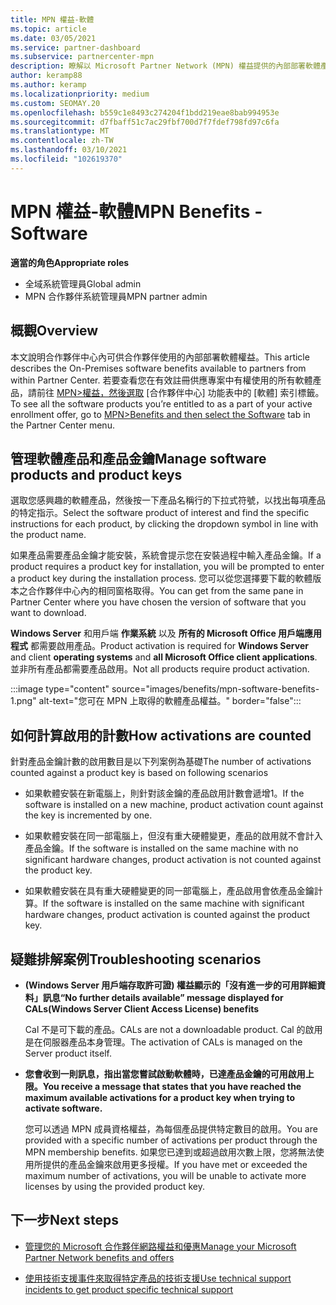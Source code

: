 ```yaml
---
title: MPN 權益-軟體
ms.topic: article
ms.date: 03/05/2021
ms.service: partner-dashboard
ms.subservice: partnercenter-mpn
description: 瞭解以 Microsoft Partner Network (MPN) 權益提供的內部部署軟體產品
author: keramp88
ms.author: keramp
ms.localizationpriority: medium
ms.custom: SEOMAY.20
ms.openlocfilehash: b559c1e8493c274204f1bdd219eae8bab994953e
ms.sourcegitcommit: d7fbaff51c7ac29fbf700d7f7fdef798fd97c6fa
ms.translationtype: MT
ms.contentlocale: zh-TW
ms.lasthandoff: 03/10/2021
ms.locfileid: "102619370"
---
```

# <a name="mpn-benefits---software"></a><span data-ttu-id="c98c8-103">MPN 權益-軟體</span><span class="sxs-lookup"><span data-stu-id="c98c8-103">MPN Benefits - Software</span></span>

<span data-ttu-id="c98c8-104">**適當的角色**</span><span class="sxs-lookup"><span data-stu-id="c98c8-104">**Appropriate roles**</span></span>

- <span data-ttu-id="c98c8-105">全域系統管理員</span><span class="sxs-lookup"><span data-stu-id="c98c8-105">Global admin</span></span>
- <span data-ttu-id="c98c8-106">MPN 合作夥伴系統管理員</span><span class="sxs-lookup"><span data-stu-id="c98c8-106">MPN partner admin</span></span>

## <a name="overview"></a><span data-ttu-id="c98c8-107">概觀</span><span class="sxs-lookup"><span data-stu-id="c98c8-107">Overview</span></span>

<span data-ttu-id="c98c8-108">本文說明合作夥伴中心內可供合作夥伴使用的內部部署軟體權益。</span><span class="sxs-lookup"><span data-stu-id="c98c8-108">This article describes the On-Premises software benefits available to partners from within Partner Center.</span></span> <span data-ttu-id="c98c8-109">若要查看您在有效註冊供應專案中有權使用的所有軟體產品，請前往  [MPN>權益，然後選取](https://partner.microsoft.com/dashboard/mpn/membership/benefits/software) [合作夥伴中心] 功能表中的 [軟體] 索引標籤。</span><span class="sxs-lookup"><span data-stu-id="c98c8-109">To see all the software products you’re entitled to as a part of your active enrollment offer, go to  [MPN>Benefits and then select the Software](https://partner.microsoft.com/dashboard/mpn/membership/benefits/software) tab in the Partner Center menu.</span></span>  

## <a name="manage-software-products-and-product-keys"></a><span data-ttu-id="c98c8-110">管理軟體產品和產品金鑰</span><span class="sxs-lookup"><span data-stu-id="c98c8-110">Manage software products and product keys</span></span>

<span data-ttu-id="c98c8-111">選取您感興趣的軟體產品，然後按一下產品名稱行的下拉式符號，以找出每項產品的特定指示。</span><span class="sxs-lookup"><span data-stu-id="c98c8-111">Select the software product of  interest and find the specific instructions for each product, by clicking the dropdown symbol in line with the product name.</span></span>

<span data-ttu-id="c98c8-112">如果產品需要產品金鑰才能安裝，系統會提示您在安裝過程中輸入產品金鑰。</span><span class="sxs-lookup"><span data-stu-id="c98c8-112">If a product requires a product key for installation, you will be prompted to enter a product key during the installation process.</span></span> <span data-ttu-id="c98c8-113">您可以從您選擇要下載的軟體版本之合作夥伴中心內的相同窗格取得。</span><span class="sxs-lookup"><span data-stu-id="c98c8-113">You can get from the same pane in Partner Center where you have chosen the version of software that you want to download.</span></span>

<span data-ttu-id="c98c8-114">**Windows Server** 和用戶端 **作業系統** 以及 **所有的 Microsoft Office 用戶端應用程式** 都需要啟用產品。</span><span class="sxs-lookup"><span data-stu-id="c98c8-114">Product activation is required for **Windows Server** and client **operating systems** and **all Microsoft Office client applications**.</span></span> <span data-ttu-id="c98c8-115">並非所有產品都需要產品啟用。</span><span class="sxs-lookup"><span data-stu-id="c98c8-115">Not all products require product activation.</span></span>

:::image type="content" source="images/benefits/mpn-software-benefits-1.png" alt-text="您可在 MPN 上取得的軟體產品權益。" border="false":::

## <a name="how-activations-are-counted"></a><span data-ttu-id="c98c8-117">如何計算啟用的計數</span><span class="sxs-lookup"><span data-stu-id="c98c8-117">How activations are counted</span></span>

<span data-ttu-id="c98c8-118">針對產品金鑰計數的啟用數目是以下列案例為基礎</span><span class="sxs-lookup"><span data-stu-id="c98c8-118">The number of activations counted against a product key is based on following scenarios</span></span>

- <span data-ttu-id="c98c8-119">如果軟體安裝在新電腦上，則針對該金鑰的產品啟用計數會遞增1。</span><span class="sxs-lookup"><span data-stu-id="c98c8-119">If the software is installed on a new machine, product activation count against the key is incremented by one.</span></span>
 
- <span data-ttu-id="c98c8-120">如果軟體安裝在同一部電腦上，但沒有重大硬體變更，產品的啟用就不會計入產品金鑰。</span><span class="sxs-lookup"><span data-stu-id="c98c8-120">If the software is installed on the same machine with no significant hardware changes, product activation is not counted against the product key.</span></span>

- <span data-ttu-id="c98c8-121">如果軟體安裝在具有重大硬體變更的同一部電腦上，產品啟用會依產品金鑰計算。</span><span class="sxs-lookup"><span data-stu-id="c98c8-121">If the software is installed on the same machine with significant hardware changes, product activation is counted against the product key.</span></span>

## <a name="troubleshooting-scenarios"></a><span data-ttu-id="c98c8-122">疑難排解案例</span><span class="sxs-lookup"><span data-stu-id="c98c8-122">Troubleshooting scenarios</span></span>

- <span data-ttu-id="c98c8-123">**(Windows Server 用戶端存取許可證) 權益顯示的「沒有進一步的可用詳細資料」訊息**</span><span class="sxs-lookup"><span data-stu-id="c98c8-123">**“No further details available” message displayed for CALs(Windows Server Client Access License) benefits**</span></span>

    <span data-ttu-id="c98c8-124">Cal 不是可下載的產品。</span><span class="sxs-lookup"><span data-stu-id="c98c8-124">CALs are not a downloadable product.</span></span> <span data-ttu-id="c98c8-125">Cal 的啟用是在伺服器產品本身管理。</span><span class="sxs-lookup"><span data-stu-id="c98c8-125">The activation of CALs is managed on the Server product itself.</span></span>

- <span data-ttu-id="c98c8-126">**您會收到一則訊息，指出當您嘗試啟動軟體時，已達產品金鑰的可用啟用上限。**</span><span class="sxs-lookup"><span data-stu-id="c98c8-126">**You receive a message that states that you have reached the maximum available activations for a product key when trying to activate software.**</span></span>

    <span data-ttu-id="c98c8-127">您可以透過 MPN 成員資格權益，為每個產品提供特定數目的啟用。</span><span class="sxs-lookup"><span data-stu-id="c98c8-127">You are provided with a specific number of activations per product through the MPN membership benefits.</span></span> <span data-ttu-id="c98c8-128">如果您已達到或超過啟用次數上限，您將無法使用所提供的產品金鑰來啟用更多授權。</span><span class="sxs-lookup"><span data-stu-id="c98c8-128">If you have met or exceeded the maximum number of activations, you will be unable to activate more licenses by using the provided product key.</span></span>


 ## <a name="next-steps"></a><span data-ttu-id="c98c8-129">下一步</span><span class="sxs-lookup"><span data-stu-id="c98c8-129">Next steps</span></span>

- [<span data-ttu-id="c98c8-130">管理您的 Microsoft 合作夥伴網路權益和優惠</span><span class="sxs-lookup"><span data-stu-id="c98c8-130">Manage your Microsoft Partner Network benefits and offers</span></span>](manage-your-partner-network-benefits.md)

- [<span data-ttu-id="c98c8-131">使用技術支援事件來取得特定產品的技術支援</span><span class="sxs-lookup"><span data-stu-id="c98c8-131">Use technical support incidents to get product specific technical support</span></span>](mpn-benefits-technical-support.md)




